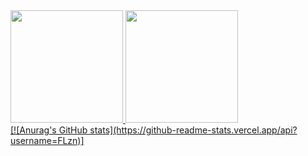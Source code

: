 <div>
  <a href="https://github.com/FLzn">
  <img height="180em" src="https://github-readme-stats.vercel.app/api?username=FLzn&show_icons=true&theme=dracula&include_all_commits=true&count_private=true"/>
  <img height="180em" src="https://github-readme-stats.vercel.app/api/top-langs/?username=FLzn&layout=compact&langs_count=16&theme=dracula"/>
<div>
[![Anurag's GitHub stats](https://github-readme-stats.vercel.app/api?username=FLzn)]
